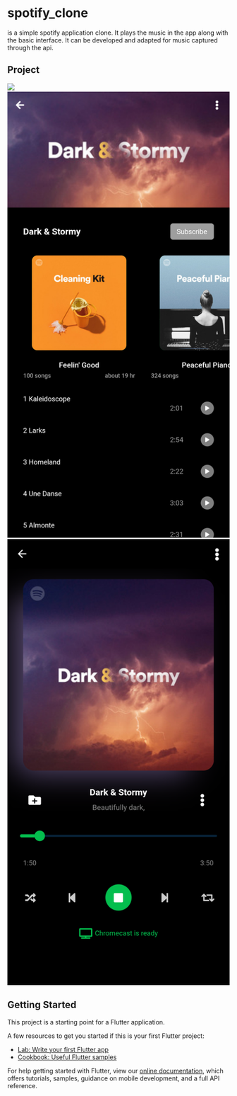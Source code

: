 # spotify_clone

is a simple spotify application clone. It plays the music in the app along with the basic interface. It can be developed and adapted for music captured through the api.

## Project
![](assets/ss/1.png=200x400)
![](assets/ss/2.png)
![](assets/ss/3.png)


## Getting Started

This project is a starting point for a Flutter application.

A few resources to get you started if this is your first Flutter project:

- [Lab: Write your first Flutter app](https://flutter.dev/docs/get-started/codelab)
- [Cookbook: Useful Flutter samples](https://flutter.dev/docs/cookbook)

For help getting started with Flutter, view our
[online documentation](https://flutter.dev/docs), which offers tutorials,
samples, guidance on mobile development, and a full API reference.
